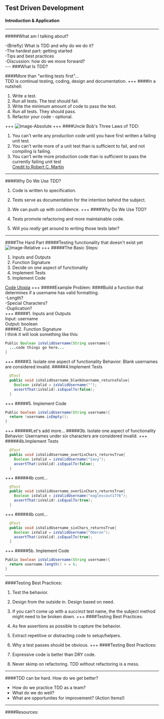 ## Test Driven Development
#### Introduction & Application
---
#####What am I talking about?<br>
<div style="text-align: left">
-(Briefly) What is TDD and why do we do it?<br>
-The hardest part: getting started<br>
-Tips and best practices<br>
-Discussion: how do we move forward?
</div>
---
###What Is TDD?

####More than "writing tests first"...<br>
TDD is continual testing, coding, design and documentation.
+++
####In a nutshell:
  1. Write a test.
  2. Run all tests. The test should fail.
  3. Write the minimum amount of code to pass the test.
  4. Run all tests. They should pass.
  5. Refactor your code - optional.
  
+++
![Image-Absolute](https://s3.amazonaws.com/media-p.slid.es/uploads/jlopezmo/images/587930/tdd-circle-of-life.png)
+++
####Uncle Bob's Three Laws of TDD:<br>
1. You can't write any production code until you have first written a failing unit test.<br>
2. You can't write more of a unit test than is sufficient to fail, and not compiling is failing.<br>
3. You can't write more production code than is sufficient to pass the currently failing unit test<br>
[Credit to Robert C. Martin](http://programmer.97things.oreilly.com/wiki/index.php/Uncle_Bob)
---
####Why Do We Use TDD?
1. Code is written to specification.

2. Tests serve as documentation for the intention behind the subject.

3. We can push up with confidence.
+++
####Why Do We Use TDD?
4. Tests promote refactoring and more maintainable code.

5. Will you *really* get around to writing those tests later?
---
####The Hard Part
#####Testing functionality that doesn't exist yet
![Image-Relative](http://media1.iterated-reality.com/2015/03/ChickenOrEgg.jpg)
+++
#####The Basic Steps:
1. Inputs and Outputs
2. Function Signature
3. Decide on one aspect of functionality
4. Implement Tests
5. Implement Code

[Code Utopia](https://codeutopia.net/blog/2016/10/10/5-step-method-to-make-test-driven-development-and-unit-testing-easy/)
+++
#####Example Problem:
####Build a function that determines if a username has valid formatting.<br>
-Length?<br>
-Special Characters?<br>
-Duplication?<br>
+++
#####1. Inputs and Outputs<br>
Input: username<br>
Output: boolean<br>
#####2. Function Signature<br>
I think it will look something like this:
```Java 
Public Boolean isValidUsername(String username){
  ...code things go here...
}
```
+++
#####3. Isolate one aspect of functionality
Behavior: Blank usernames are considered invalid.
#####4.Implement Tests
```Java
  @Test
  public void isValidUsername_blankUsername_returnsFalse{
    Boolean isValid = isValidUsername("");
    assertThat(isValid).isEqualTo(false);
  }
```
+++
#####5. Implement Code
```Java
Public boolean isValidUsername(String username){
  return !username.isEmpty();
}
```
+++
######Let's add more...
#####3b. Isolate one aspect of functionality<br>
Behavior: Usernames under six characters are considered invalid.
+++
#####4b.Implement Tests
```Java
  @Test
  public void isValidUsername_overSixChars_returnsTrue{
    Boolean isValid = isValidUsername("Savy");
    assertThat(isValid).isEqualTo(false);
  }
```
+++
#####4b cont...
```Java
  @Test
  public void isValidUsername_overSixChars_returnsTrue{
    Boolean isValid = isValidUsername("eaglescout1776");
    assertThat(isValid).isEqualTo(true);
  }
```
+++
#####4b cont...
```Java
  @Test
  public void isValidUsername_sixChars_returnsTrue{
    Boolean isValid = isValidUsername("Oberon");
    assertThat(isValid).isEqualTo(true);
  }
```
+++
#####5b. Implement Code
```Java
Public boolean isValidUsername(String username){
  return username.length() > = 6;
}
```
---
####Testing Best Practices:
  1. Test the behavior.
  
  2. Design from the outside in. Design based on need.
  
  3. If you can't come up with a succinct test name, the the subject method might need to be broken down.
+++
####Testing Best Practices:
  4. As few assertions as possible to capture the behavior.
  
  5. Extract repetitive or distracting code to setup/helpers.
  
  6. Why a test passes should be obvious.
+++
####Testing Best Practices:
  7. Expressive code is better than DRY code.
  
  8. Never skimp on refactoring. TDD without refactoring is a mess.
---
####TDD can be hard. How do we get better?
  - How do we practice TDD as a team?<br>
  - What do we do well?<br>
  - What are opportunites for improvement? (Action Items!)
---
####Resources:


